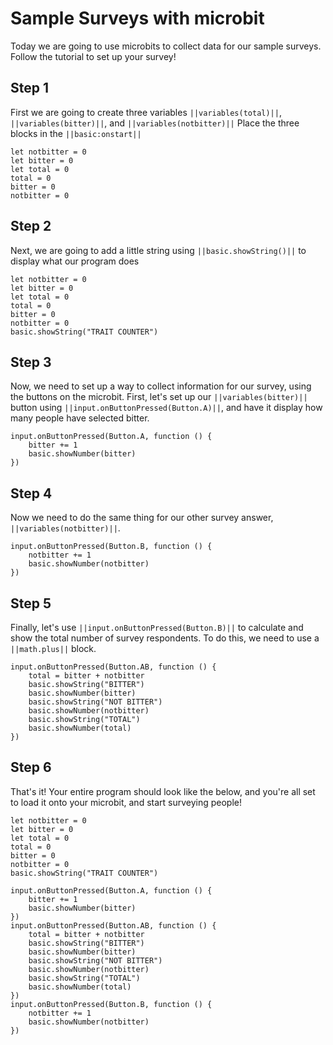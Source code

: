 # Sample Surveys with microbit
Today we are going to use microbits to collect data for our sample surveys. Follow the tutorial to set up your survey!

## Step 1

First we are going to create three variables ``||variables(total)||``, ``||variables(bitter)||``, and ``||variables(notbitter)||``
Place the three blocks in the ``||basic:onstart||``

```blocks
let notbitter = 0
let bitter = 0
let total = 0
total = 0
bitter = 0
notbitter = 0
```

## Step 2

Next, we are going to add a little string using ``||basic.showString()||`` to display what our program does

```blocks
let notbitter = 0
let bitter = 0
let total = 0
total = 0
bitter = 0
notbitter = 0
basic.showString("TRAIT COUNTER")

```

## Step 3

Now, we need to set up a way to collect information for our survey, using the buttons on the microbit. 
First, let's set up our ``||variables(bitter)||`` button using ``||input.onButtonPressed(Button.A)||``, 
and have it display how many people have selected bitter.

```blocks
input.onButtonPressed(Button.A, function () {
    bitter += 1
    basic.showNumber(bitter)
})
```

## Step 4

Now we need to do the same thing for our other survey answer, ``||variables(notbitter)||``.

```blocks
input.onButtonPressed(Button.B, function () {
    notbitter += 1
    basic.showNumber(notbitter)
})
```

## Step 5

Finally, let's use ``||input.onButtonPressed(Button.B)||`` to calculate and show the total number of survey respondents. 
To do this, we need to use a ``||math.plus||`` block.

```blocks
input.onButtonPressed(Button.AB, function () {
    total = bitter + notbitter
    basic.showString("BITTER")
    basic.showNumber(bitter)
    basic.showString("NOT BITTER")
    basic.showNumber(notbitter)
    basic.showString("TOTAL")
    basic.showNumber(total)
})
```

## Step 6

That's it! Your entire program should look like the below, and you're all set to load it onto your microbit, and start surveying people!

```blocks
let notbitter = 0
let bitter = 0
let total = 0
total = 0
bitter = 0
notbitter = 0
basic.showString("TRAIT COUNTER")

input.onButtonPressed(Button.A, function () {
    bitter += 1
    basic.showNumber(bitter)
})
input.onButtonPressed(Button.AB, function () {
    total = bitter + notbitter
    basic.showString("BITTER")
    basic.showNumber(bitter)
    basic.showString("NOT BITTER")
    basic.showNumber(notbitter)
    basic.showString("TOTAL")
    basic.showNumber(total)
})
input.onButtonPressed(Button.B, function () {
    notbitter += 1
    basic.showNumber(notbitter)
})

```
<script src="https://makecode.com/gh-pages-embed.js"></script><script>makeCodeRender("{{ site.makecode.home_url }}", "{{ site.github.owner_name }}/{{ site.github.repository_name }}");</script>    
